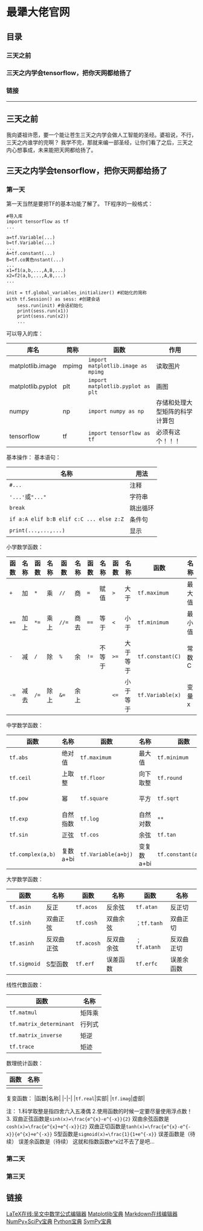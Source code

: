  # 最犟大佬官网
## 目录
### 三天之前
### 三天之内学会tensorflow，把你天网都给扬了
### 链接
----
## 三天之前
我向婆祖许愿，要一个能让苍生三天之内学会做人工智能的圣经。婆祖说，不行，三天之内谁学的完啊？
我学不完，那就来编一部圣经，让你们看了之后，三天之内心想事成，未来能把天网都给扬了。
## 三天之内学会tensorflow，把你天网都给扬了
### 第一天
第一天当然是要把TF的基本功能了解了。
TF程序的一般格式：
```
#导入库
import tensorflow as tf
...

a=tf.Variable(...)
b=tf.Variable(...)
...
A=tf.constant(...)
B=tf.co黄色nstant(...)
...
x1=f1(a,b,...,A,B,...)
x2=f2(a,b,...,A,B,...)
...

init = tf.global_variables_initializer() #初始化的简称
with tf.Session() as sess: #创建会话
    sess.run(init) #会话初始化
    print(sess.run(x1))
    print(sess.run(x2))
    ...
```
可以导入的库：

|库名|简称|函数|作用|
|-|-|-|-|
|matplotlib.image|mpimg|`import matplotlib.image as mpimg`|读取图片|
|matplotlib.pyplot|plt|`import matplotlib.pyplot as plt`|画图|
|numpy|np|`import numpy as np`|存储和处理大型矩阵的科学计算包|
|tensorflow|tf|`import tensorflow as tf`|必须有这个！！！|

基本操作：
基本语句：

|名称|用法|
|-|-|
|`#...`|注释|
|`'...'`或`"..."`|字符串|
|`break`|跳出循环|
|`if a:A elif b:B elif c:C ... else z:Z`|条件句|
|`print(...,...,...)`|显示|

小学数学函数：

|函数|名称|函数|名称|函数|名称|函数|名称|函数|名称|函数|名称|
|-|-|-|-|-|-|-|-|-|-|-|-|
|`+`|加 |`*` |乘 |`//`|商 |`=`|赋值 |`>`|大于|`tf.maximum`|最大值|
|`+=`|加上|`*=`|乘上|`//=`|商去|`==`|等于 |`<`|小于|`tf.minimum`|最小值|
|`-`|减 |`/` |除 |`%`|余 |`!=`|不等于|`>=`|大于等于|`tf.constant(C)`|常数C|
|`-=`|减去|`/=`|除上|`&=`|余上|||`<=`|小于等于|`tf.Variable(x)`|变量x|

中学数学函数：

|函数|名称|函数|名称|函数|名称|
|-|-|-|-|-|-|
|`tf.abs`|绝对值|`tf.maximum`|最大值|`tf.minimum`|最小值|
|`tf.ceil`|上取整|`tf.floor`|向下取整|`tf.round`|科学取整|
|`tf.pow`|幂|`tf.square`|平方|`tf.sqrt`|开平方|
|`tf.exp`|自然指数|`tf.log`|自然对数|`**`|任意指数|
|`tf.sin`|正弦|`tf.cos`|余弦|`tf.tan`|正切|
|`tf.complex(a,b)`|复数a+bi|`tf.Variable(a+bj)`|变复数a+bi|`tf.constant(a+bj)`|常复数a+bi|

大学数学函数：

|函数|名称|函数|名称|函数|名称|
|-|-|-|-|-|-|
|`tf.asin`|反正|`tf.acos`|反余弦|`tf.atan`|反正切|
|`tf.sinh`|双曲正弦|`tf.cosh`|双曲余弦|`；tf.tanh`|双曲正切|
|`tf.asinh`|反双曲正弦|`tf.acosh`|反双曲余弦|`；tf.atanh`|反双曲正切|
|`tf.sigmoid`|S型函数|`tf.erf`|误差函数|`tf.erfc`|误差余函数|

线性代数函数：

|函数|名称|
|-|-|
|`tf.matmul`|矩阵乘|
|`tf.matrix_determinant`|行列式|
|`tf.matrix_inverse`|矩逆|
|`tf.trace`|矩迹|

数理统计函数：

|函数|名称|
|-|-|
|||

复变函数：
|函数|名称|
|-|-|
|`tf.real`|实部|
|`tf.imag`|虚部|

注：
1.科学取整是指四舍六入五凑偶
2.使用函数的时候一定要尽量使用浮点数！
3.
双曲正弦函数是```sinh(x)=\frac{e^{x}-e^{-x}}{2}```
双曲余弦函数是```cosh(x)=\frac{e^{x}+e^{-x}}{2}```
双曲正切函数是```tanh(x)=\frac{e^{x}-e^{-x}}{e^{x}+e^{-x}}```
S型函数是```sigmoid(x)=\frac{1}{1+e^{-x}}```
误差函数是（待续）
误差余函数是（待续）
这就和指数函数e^x过不去了是吧...
### 第二天

### 第三天

## 链接
[LaTeX在线:吴文中数学公式编辑器](http://latex.91maths.com)
[Matplotlib宝典](https://matplotlib.org/index.html)
[Markdown在线编辑器](https://www.mdeditor.com)
[NumPy+SciPy宝典](https://docs.scipy.org)
[Python宝典](https://docs.python.org)
[SymPy宝典](https://docs.sympy.org)
